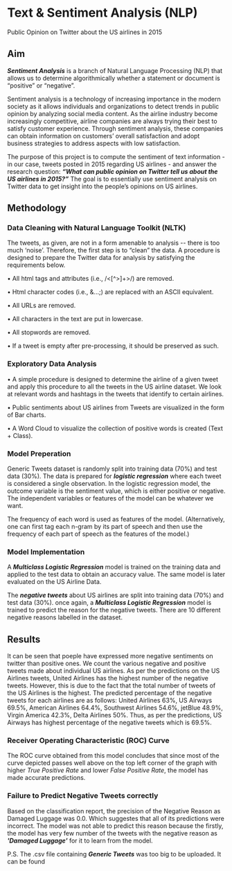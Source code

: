 # Text & Sentiment Analysis (NLP)
Public Opinion on Twitter about the US airlines in 2015

## Aim

***Sentiment Analysis*** is a branch of Natural Language Processing (NLP) that allows us to determine algorithmically whether a statement or document is “positive” or “negative”.

Sentiment analysis is a technology of increasing importance in the modern society as it allows individuals and organizations to detect trends in public opinion by analyzing social media content. As the airline industry become increasingly competitive, airline companies are always trying their best to satisfy customer experience. Through sentiment analysis, these companies can obtain information on customers’ overall satisfaction and adopt business strategies to address aspects with low satisfaction.

The purpose of this project is to compute the sentiment of text information - in our case, tweets posted in 2015 regarding US airlines - and answer the research question: ***“What can public opinion on Twitter tell us about the US airlines in 2015?”*** The goal is to essentially use sentiment analysis on Twitter data to get insight into the people’s opinions on US airlines.

## Methodology

### Data Cleaning with Natural Language Toolkit (NLTK)

The tweets, as given, are not in a form amenable to analysis -- there is too much ‘noise’. Therefore, the first step is to “clean” the data. A procedure is designed to prepare the Twitter data for analysis by satisfying the requirements below.

  •	All html tags and attributes (i.e., /<[^>]+>/) are removed.

  •	Html character codes (i.e., &...;) are replaced with an ASCII equivalent.

  •	All URLs are removed.

  •	All characters in the text are put in lowercase.

  •	All stopwords are removed.

  •	If a tweet is empty after pre-processing, it should be preserved as such.

### Exploratory Data Analysis

  •	A simple procedure is designed to determine the airline of a given tweet and apply this procedure to all the tweets in the US airline dataset. We look at relevant words and hashtags in the tweets that identify to certain airlines.
  
  •	Public sentiments about US airlines from Tweets are visualized in the form of Bar charts.
  
  •	A Word Cloud to visualize the collection of positive words is created (Text + Class).   


### Model Preperation

Generic Tweets dataset is randomly split into training data (70%) and test data (30%). The data is prepared for ***logistic regression*** where each tweet is considered a single observation. In the logistic regression model, the outcome variable is the sentiment value, which is either positive or negative. The independent variables or features of the model can be whatever we want.

The frequency of each word is used as features of the model. (Alternatively, one can first tag each n-gram by its part of speech and then use the frequency of each part of speech as the features of the model.)

### Model Implementation

A ***Multiclass Logistic Regression*** model is trained on the training data and applied to the test data to obtain an accuracy value. The same model is later evaluated on the US Airline Data. 

The ***negative tweets*** about US airlines are split into training data (70%) and test data (30%). once again, a ***Multiclass Logistic Regression*** model is trained to predict the reason for the negative tweets. There are 10 different negative reasons labelled in the dataset.

## Results

It can be seen that poeple have expressed more negative sentiments on twitter than positive ones. We count the various negative and positive tweets made about individual US airlines. As per the predictions on the US Airlines tweets, United Airlines has the highest number of the negative tweets. However, this is due to the fact that the total number of tweets of the US Airlines is the highest. The predicted percentage of the negative tweets for each airlines are as follows: United Airlines 63%, US Airways 69.5%, American Airlines 64.4%, Southwest Airlines 54.6%, jetBlue 48.9%, Virgin America 42.3%, Delta Airlines 50%. Thus, as per the predictions, US Airways has highest percentage of the negative tweets which is 69.5%.

### Receiver Operating Characteristic (ROC) Curve

The ROC curve obtained from this model concludes that since most of the curve depicted passes well above on the top left corner of the graph with higher *True Positive Rate* and lower *False Positive Rate*, the model has made accurate predictions.

### Failure to Predict Negative Tweets correctly

Based on the classification report, the precision of the Negative Reason as Damaged Luggage was 0.0. Which suggestes that all of its predictions were incorrect. The model was not able to predict this reason because the firstly, the model has very few number of the tweets with the negative reason as ***'Damaged Luggage'*** for it to learn from the model.  


P.S. The .csv file containing ***Generic Tweets*** was too big to be uploaded. It can be found 




